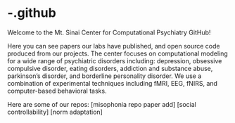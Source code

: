 # -.github

Welcome to the Mt. Sinai Center for Computational Psychiatry GitHub!

Here you can see papers our labs have published, and open source code produced from our projects. 
The center focuses on computational modeling for a wide range of psychiatric disorders including: depression, obsessive compulsive disorder, eating disorders, addiction and substance abuse, parkinson’s disorder, and borderline personality disorder. We use a combination of experimental techniques including fMRI, EEG, fNIRS, and computer-based behavioral tasks. 

Here are some of our repos: 
[misophonia repo paper add]
[social controllability]
[norm adaptation]
